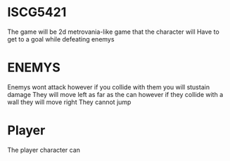 # ISCG5421
The game will be 2d metrovania-like game that the character will Have to get to a goal while defeating enemys

# ENEMYS
Enemys wont attack however if you collide with them you will stustain damage
They will move left as far as the can however if they collide with a wall they will move right 
They cannot jump

# Player
The player character can 

